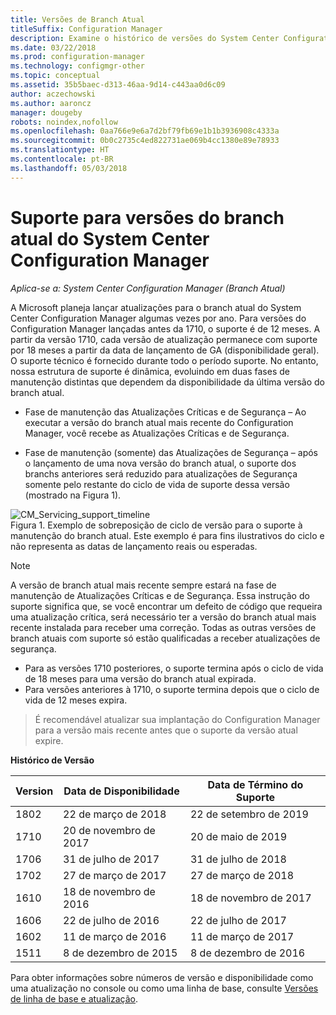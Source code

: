 ```yaml
---
title: Versões de Branch Atual
titleSuffix: Configuration Manager
description: Examine o histórico de versões do System Center Configuration Manager e saiba mais sobre as fases de serviço oferecidas.
ms.date: 03/22/2018
ms.prod: configuration-manager
ms.technology: configmgr-other
ms.topic: conceptual
ms.assetid: 35b5baec-d313-46aa-9d14-c443aa0d6c09
author: aczechowski
ms.author: aaroncz
manager: dougeby
robots: noindex,nofollow
ms.openlocfilehash: 0aa766e9e6a7d2bf79fb69e1b1b3936908c4333a
ms.sourcegitcommit: 0b0c2735c4ed822731ae069b4cc1380e89e78933
ms.translationtype: HT
ms.contentlocale: pt-BR
ms.lasthandoff: 05/03/2018
---
```

# <a name="support-for-system-center-configuration-manager-current-branch-versions"></a>Suporte para versões do branch atual do System Center Configuration Manager

*Aplica-se a: System Center Configuration Manager (Branch Atual)*

A Microsoft planeja lançar atualizações para o branch atual do System Center Configuration Manager algumas vezes por ano. Para versões do Configuration Manager lançadas antes da 1710, o suporte é de 12 meses. A partir da versão 1710, cada versão de atualização permanece com suporte por 18 meses a partir da data de lançamento de GA (disponibilidade geral). O suporte técnico é fornecido durante todo o período suporte. No entanto, nossa estrutura de suporte é dinâmica, evoluindo em duas fases de manutenção distintas que dependem da disponibilidade da última versão do branch atual.  

-   Fase de manutenção das Atualizações Críticas e de Segurança – Ao executar a versão do branch atual mais recente do Configuration Manager, você recebe as Atualizações Críticas e de Segurança.  

-   Fase de manutenção (somente) das Atualizações de Segurança – após o lançamento de uma nova versão do branch atual, o suporte dos branchs anteriores será reduzido para atualizações de Segurança somente pelo restante do ciclo de vida de suporte dessa versão (mostrado na Figura 1).  

 ![CM&#95;Servicing&#95;support&#95;timeline](media/CM_Servicing_support_timeline1.png "CM_Servicing_support_timeline")  
Figura 1. Exemplo de sobreposição de ciclo de versão para o suporte à manutenção do branch atual. Este exemplo é para fins ilustrativos do ciclo e não representa as datas de lançamento reais ou esperadas.

> [!NOTE]  
>  A versão de branch atual mais recente sempre estará na fase de manutenção de Atualizações Críticas e de Segurança. Essa instrução do suporte significa que, se você encontrar um defeito de código que requeira uma atualização crítica, será necessário ter a versão do branch atual mais recente instalada para receber uma correção. Todas as outras versões de branch atuais com suporte só estão qualificadas a receber atualizações de segurança.
> - Para as versões 1710 posteriores, o suporte termina após o ciclo de vida de 18 meses para uma versão do branch atual expirada.
> - Para versões anteriores à 1710, o suporte termina depois que o ciclo de vida de 12 meses expira.

> É recomendável atualizar sua implantação do Configuration Manager para a versão mais recente antes que o suporte da versão atual expire.

 **Histórico de Versão**  

|Version |Data de Disponibilidade |Data de Término do Suporte|  
|-------------|-----------------------|----------------------|
|1802|22 de março de 2018|22 de setembro de 2019  
|1710|20 de novembro de 2017|20 de maio de 2019 |
|1706|31 de julho de 2017|31 de julho de 2018|
|1702|27 de março de 2017|27 de março de 2018|
|1610|18 de novembro de 2016|18 de novembro de 2017|
|1606|22 de julho de 2016| 22 de julho de 2017|
|1602|11 de março de 2016|11 de março de 2017|
|1511|8 de dezembro de 2015|8 de dezembro de 2016|  




Para obter informações sobre números de versão e disponibilidade como uma atualização no console ou como uma linha de base, consulte [Versões de linha de base e atualização](/sccm/core/servers/manage/updates#a-namebkmkbaselinesa-baseline-and-update-versions).
